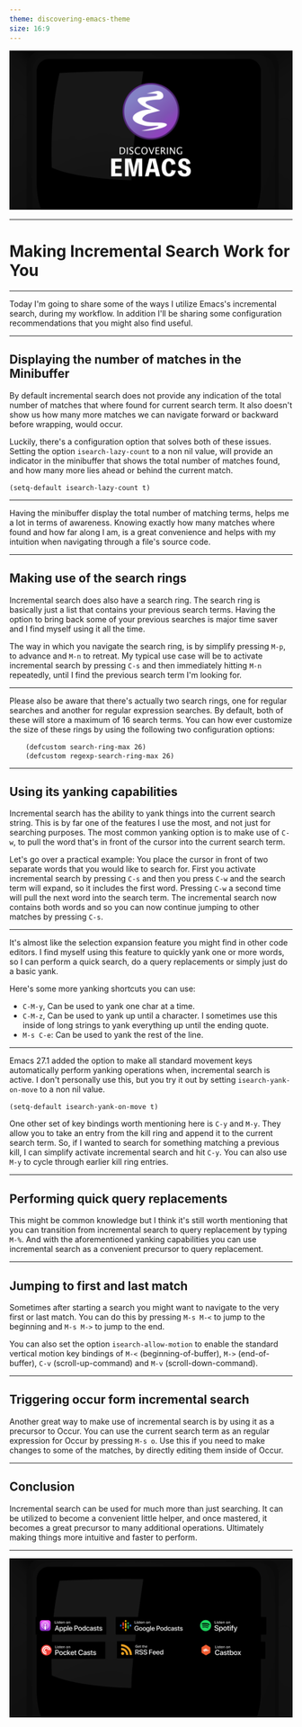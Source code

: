 ```yaml
---
theme: discovering-emacs-theme
size: 16:9
---
```


![bg contain](./images/intro-cover.png)

---

# Making Incremental Search Work for You

---

Today I'm going to share some of the ways I utilize Emacs's incremental search, during my workflow. In addition I'll be sharing some configuration recommendations that you might also find useful.

---

## Displaying the number of matches in the Minibuffer

By default incremental search does not provide any indication of the total number of matches that where found for current search term. It also doesn't show us how many more matches we can navigate forward or backward before wrapping, would occur.

Luckily, there's a configuration option that solves both of these issues. Setting the option `isearch-lazy-count` to a non nil value, will provide an indicator in the minibuffer that shows the total number of matches found, and how many more lies ahead or behind the current match.

```Lisp
(setq-default isearch-lazy-count t)
```

---

Having the minibuffer display the total number of matching terms, helps me a lot in terms of awareness. Knowing exactly how many matches where found and how far along I am, is a great convenience and helps with my intuition when navigating through a file's source code.

---

## Making use of the search rings

Incremental search does also have a search ring. The search ring is basically just a list that contains your previous search terms. Having the option to bring back some of your previous searches is major time saver and I find myself using it all the time.

The way in which you navigate the search ring, is by simplify pressing `M-p`, to advance and `M-n` to retreat. My typical use case will be to activate incremental search by pressing `C-s` and then immediately hitting `M-n` repeatedly, until I find the previous search term I'm looking for.

---

Please also be aware that there's actually two search rings, one for regular searches and another for regular expression searches. By default, both of these will store a maximum of 16 search terms. You can how ever customize the size of these rings by using the following two configuration options:

```Lisp
    (defcustom search-ring-max 26)
    (defcustom regexp-search-ring-max 26)
```

---

## Using its yanking capabilities

Incremental search has the ability to yank things into the current search string. This is by far one of the features I use the most, and not just for searching purposes. The most common yanking option is to make use of `C-w`, to pull the word that's in front of the cursor into the current search term.

Let's go over a practical example: You place the cursor in front of two separate words that you would like to search for. First you activate incremental search by pressing `C-s` and then you press `C-w` and the search term will expand, so it includes the first word. Pressing `C-w` a second time will pull the next word into the search term. The incremental search now contains both words and so you can now continue jumping to other matches by pressing `C-s`.

---

It's almost like the selection expansion feature you might find in other code editors. I find myself using this feature to quickly yank one or more words, so I can perform a quick search, do a query replacements or simply just do a basic yank.

Here's some more yanking shortcuts you can use:

- `C-M-y`, Can be used to yank one char at a time.
- `C-M-z`, Can be used to yank up until a character. I sometimes use this inside of long strings to yank everything up until the ending quote.
- `M-s C-e`: Can be used to yank the rest of the line.

---

Emacs 27.1 added the option to make all standard movement keys automatically perform yanking operations when, incremental search is active. I don't personally use this, but you try it out by setting `isearch-yank-on-move` to a non nil value.

```Lisp
(setq-default isearch-yank-on-move t)
```

One other set of key bindings worth mentioning here is `C-y` and `M-y`. They allow you to take an entry from the kill ring and append it to the current search term. So, if I wanted to search for something matching a previous kill, I can simplify activate incremental search and hit `C-y`. You can also use `M-y` to cycle through earlier kill ring entries.

---

## Performing quick query replacements

This might be common knowledge but I think it's still worth mentioning that you can transition from incremental search to query replacement by typing `M-%`. And with the aforementioned yanking capabilities you can use incremental search as a convenient precursor to query replacement.

---

## Jumping to first and last match

Sometimes after starting a search you might want to navigate to the very first or last match. You can do this by pressing `M-s M-<` to jump to the beginning and `M-s M->` to jump to the end.

You can also set the option `isearch-allow-motion` to enable the standard vertical motion key bindings of `M-<` (beginning-of-buffer), `M->` (end-of-buffer), `C-v` (scroll-up-command) and `M-v` (scroll-down-command).

---

## Triggering occur form incremental search

Another great way to make use of incremental search is by using it as a precursor to Occur. You can use the current search term as an regular expression for Occur by pressing `M-s o`. Use this if you need to make changes to some of the matches, by directly editing them inside of Occur.

---

## Conclusion

Incremental search can be used for much more than just searching. It can be utilized to become a convenient little helper, and once mastered, it becomes a great precursor to many additional operations. Ultimately making things more intuitive and faster to perform.

---

![bg contain](./images/outro-cover.png)
